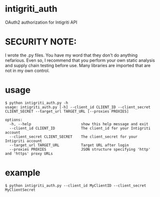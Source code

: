 # intigriti_auth
OAuth2 authorization for Intigriti API

# SECURITY NOTE:
I wrote the .py files.  You have my word that they don't do anything nefarious.  Even so, I recommend that you perform
your own static analysis and supply chain testing before use.  Many libraries are imported that are not in my own control.

# usage
```
$ python intigriti_auth.py -h
usage: intigriti_auth.py [-h] --client_id CLIENT_ID --client_secret CLIENT_SECRET --target_url TARGET_URL [--proxies PROXIES]

options:
  -h, --help                       show this help message and exit
  --client_id CLIENT_ID            The client_id for your Intigriti account
  --client_secret CLIENT_SECRET    The client_secret for your Intigriti account
  --target_url TARGET_URL          Target URL after login
  --proxies PROXIES                JSON structure specifying 'http' and 'https' proxy URLs

```

# example
```
$ python intigriti_auth.py --client_id MyClientID --client_secret MyClientSecret
```
